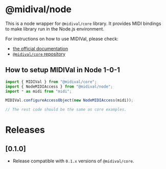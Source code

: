 # @midival/node

This is a node wrapper for `@midival/core` library. It provides MIDI bindings to make library run in the Node.js environment.

For instructions on how to use MIDIVal, please check:
- [the official documentation](https://midival.github.io/)
- [`@midival/core` repository](https://github.com/midival/core)


## How to setup MIDIVal in Node 1-0-1
```ts
import { MIDIVal } from "@midival/core";
import { NodeMIDIAccess } from "@midival/node";
import * as midi from "midi";

MIDIVal.configureAccessObject(new NodeMIDIAccess(midi));

// The rest code should be the same as core examples.

```


# Releases
## [0.1.0]
- Release compatible with `0.1.x` versions of `@midival/core`.
